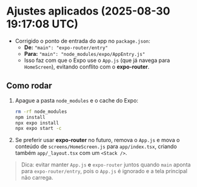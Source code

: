# Ajustes aplicados (2025-08-30 19:17:08 UTC)

- Corrigido o ponto de entrada do app no `package.json`:
  - **De:** `"main": "expo-router/entry"`
  - **Para:** `"main": "node_modules/expo/AppEntry.js"`
  - Isso faz com que o Expo use o `App.js` (que já navega para `HomeScreen`), evitando conflito com o **expo-router**.

## Como rodar

1. Apague a pasta `node_modules` e o cache do Expo:
   ```bash
   rm -rf node_modules
   npm install
   npx expo install
   npx expo start -c
   ```
2. Se preferir usar **expo-router** no futuro, remova o `App.js` e mova o conteúdo de `screens/HomeScreen.js` para `app/index.tsx`, criando também `app/_layout.tsx` com um `<Stack />`.

> Dica: evitar manter `App.js` **e** `expo-router` juntos quando `main` aponta para `expo-router/entry`, pois o `App.js` é ignorado e a tela principal não carrega.
